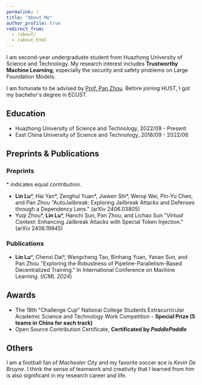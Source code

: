 ```yaml
---
permalink: /
title: "About Me"
author_profile: true
redirect_from: 
  - /about/
  - /about.html
---
```


I am second-year undergraduate student from Huazhong University of Science and Technology. My research interest includes **Trustworthy Machine Learning**, especially the security and safety problems on Large Foundation Models.

I am fortunate to be advised by [Prof. Pan Zhou](https://scholar.google.com/citations?hl=zh-CN&user=cTpFPJgAAAAJ). Before joining HUST, I got my bachelor's degree in ECUST.

## Education

- Huazhong University of Science and Technology, 2022/09 - Present
- East China University of Science and Technology, 2018/09 - 2022/06

## Preprints & Publications

### Preprints

\* indicates equal contribution.

- **Lin Lu**\*, Hai Yan\*, Zenghui Yuan\*, Jiawen Shi\*, Wenqi Wei, Pin-Yu Chen, and Pan Zhou "AutoJailbreak: Exploring Jailbreak Attacks and Defenses through a Dependency Lens." (arXiv 2406.03805)
- Yuqi Zhou\*, **Lin Lu**\*, Hanchi Sun, Pan Zhou, and Lichao Sun "*Virtual Context*: Enhancing Jailbreak Attacks with Special Token Injection." (arXiv 2406.19845)

### Publications

- **Lin Lu**\*, Chenxi Dai\*, Wangcheng Tao, Binhang Yuan, Yanan Sun, and Pan Zhou "Exploring the Robustness of Pipeline-Parallelism-Based Decentralized Training." In International Conference on Machine Learning. (*ICML 2024*)

## Awards

- The 18th "Challenge Cup" National College Students Extracurricular Academic Science and Technology Work Competition - **Special Prize (5 teams in China for each track)**
- Open Source Contribution Certificate, **Certificated by *PaddlePaddle***

## Others

I am a football fan of *Machester City* and my favorite soccer ace is *Kevin De Bruyne*. I think the sense of teamwork and creativity that I learned from him is also significant in my research career and life.

